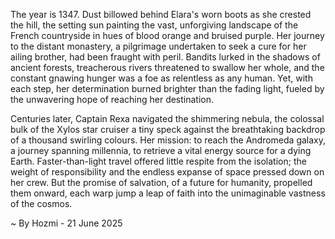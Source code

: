 
The year is 1347.  Dust billowed behind Elara's worn boots as she crested the hill, the setting sun painting the vast, unforgiving landscape of the French countryside in hues of blood orange and bruised purple. Her journey to the distant monastery, a pilgrimage undertaken to seek a cure for her ailing brother, had been fraught with peril.  Bandits lurked in the shadows of ancient forests, treacherous rivers threatened to swallow her whole, and the constant gnawing hunger was a foe as relentless as any human. Yet, with each step, her determination burned brighter than the fading light, fueled by the unwavering hope of reaching her destination.

Centuries later, Captain Rexa navigated the shimmering nebula, the colossal bulk of the Xylos star cruiser a tiny speck against the breathtaking backdrop of a thousand swirling colours.  Her mission: to reach the Andromeda galaxy, a journey spanning millennia, to retrieve a vital energy source for a dying Earth.  Faster-than-light travel offered little respite from the isolation; the weight of responsibility and the endless expanse of space pressed down on her crew.  But the promise of salvation, of a future for humanity, propelled them onward, each warp jump a leap of faith into the unimaginable vastness of the cosmos.

~ By Hozmi - 21 June 2025
